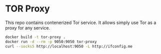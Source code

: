 # TOR Proxy

This repo contains contenerized Tor service. It allows simply use Tor as a proxy for any service.

```sh
docker build -t tor-proxy .
docker run -d --rm -p 9050:9050 tor-proxy
curl --socks5 http://localhost:9050 -L http://ifconfig.me
```
